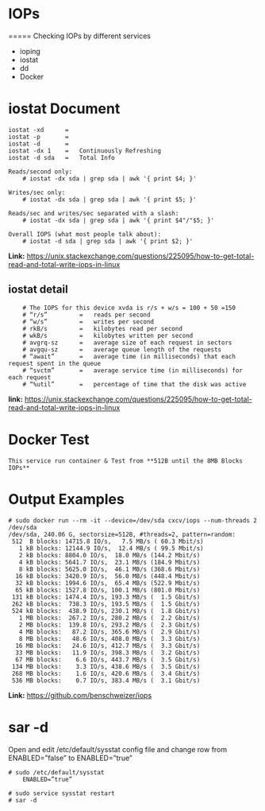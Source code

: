 # IOPs
 
===== Checking IOPs by different services
- ioping
- iostat
- dd
- Docker

# iostat Document
    iostat -xd      =
    iostat -p       =
    iostat -d       =
    iostat -dx 1    =   Continuously Refreshing
    iostat -d sda   =   Total Info

    Reads/second only:
        # iostat -dx sda | grep sda | awk '{ print $4; }'

    Writes/sec only:
        # iostat -dx sda | grep sda | awk '{ print $5; }'

    Reads/sec and writes/sec separated with a slash:
        # iostat -dx sda | grep sda | awk '{ print $4"/"$5; }'

    Overall IOPS (what most people talk about):
        # iostat -d sda | grep sda | awk '{ print $2; }'

**Link:** https://unix.stackexchange.com/questions/225095/how-to-get-total-read-and-total-write-iops-in-linux



## iostat detail
        # The IOPS for this device xvda is r/s + w/s = 100 + 50 =150
        # “r/s”         =   reads per second
        # “w/s”         =   writes per second
        # rkB/s         =   kilobytes read per second
        # wkB/s         =   kilobytes written per second
        # avgrq-sz      =   average size of each request in sectors
        # avgqu-sz      =   average queue length of the requests
        # “await”       =   average time (in milliseconds) that each request spent in the queue
        # “svctm”       =   average service time (in milliseconds) for each request
        # “%util”       =   percentage of time that the disk was active
        
**link:** https://unix.stackexchange.com/questions/225095/how-to-get-total-read-and-total-write-iops-in-linux



# Docker Test
    This service run container & Test from **512B until the 8MB Blocks IOPs**
# Output Examples
    # sudo docker run --rm -it --device=/dev/sda cxcv/iops --num-threads 2 /dev/sda
    /dev/sda, 240.06 G, sectorsize=512B, #threads=2, pattern=random:
     512  B blocks: 14715.8 IO/s,   7.5 MB/s ( 60.3 Mbit/s)
       1 kB blocks: 12144.9 IO/s,  12.4 MB/s ( 99.5 Mbit/s)
       2 kB blocks: 8804.0 IO/s,  18.0 MB/s (144.2 Mbit/s)
       4 kB blocks: 5641.7 IO/s,  23.1 MB/s (184.9 Mbit/s)
       8 kB blocks: 5625.0 IO/s,  46.1 MB/s (368.6 Mbit/s)
      16 kB blocks: 3420.9 IO/s,  56.0 MB/s (448.4 Mbit/s)
      32 kB blocks: 1994.6 IO/s,  65.4 MB/s (522.9 Mbit/s)
      65 kB blocks: 1527.8 IO/s, 100.1 MB/s (801.0 Mbit/s)
     131 kB blocks: 1474.4 IO/s, 193.3 MB/s (  1.5 Gbit/s)
     262 kB blocks:  738.3 IO/s, 193.5 MB/s (  1.5 Gbit/s)
     524 kB blocks:  438.9 IO/s, 230.1 MB/s (  1.8 Gbit/s)
       1 MB blocks:  267.2 IO/s, 280.2 MB/s (  2.2 Gbit/s)
       2 MB blocks:  139.8 IO/s, 293.2 MB/s (  2.3 Gbit/s)
       4 MB blocks:   87.2 IO/s, 365.6 MB/s (  2.9 Gbit/s)
       8 MB blocks:   48.6 IO/s, 408.0 MB/s (  3.3 Gbit/s)
      16 MB blocks:   24.6 IO/s, 412.7 MB/s (  3.3 Gbit/s)
      33 MB blocks:   11.9 IO/s, 398.3 MB/s (  3.2 Gbit/s)
      67 MB blocks:    6.6 IO/s, 443.7 MB/s (  3.5 Gbit/s)
     134 MB blocks:    3.3 IO/s, 438.6 MB/s (  3.5 Gbit/s)
     268 MB blocks:    1.6 IO/s, 420.6 MB/s (  3.4 Gbit/s)
     536 MB blocks:    0.7 IO/s, 383.4 MB/s (  3.1 Gbit/s)

**Link:** https://github.com/benschweizer/iops

# sar -d

Open and edit /etc/default/sysstat config file and change row from ENABLED=”false” to ENABLED=”true”

    # sudo /etc/default/sysstat
        ENABLED=”true”
    
    # sudo service sysstat restart
    # sar -d